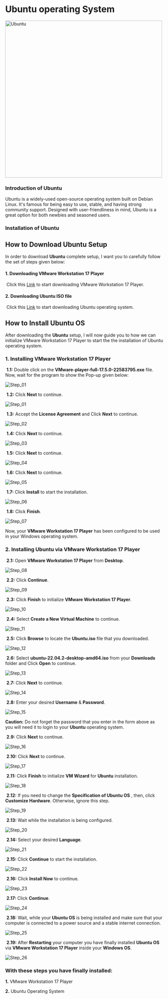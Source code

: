 # Ubuntu operating System 
<img src="https://encrypted-tbn0.gstatic.com/images?q=tbn:ANd9GcSkqhAyBWDwa3pAp8wqZwwvumN81uT04mvkakOsx4sggrXjatpOpg0HfOYudhqOUMCmnVE&usqp=CAU" alt="Ubuntu" width="500"/> <br>
<h3>Introduction of Ubuntu</h3>
<p>Ubuntu is a widely-used open-source operating system built on Debian Linux. It's famous for being easy to use, stable, and having strong community support. Designed with user-friendliness in mind, Ubuntu is a great option for both newbies and seasoned users.</p>

<h3>Installation of Ubuntu</h3>


## How to Download Ubuntu Setup

In order to download **Ubuntu** complete setup, I want you to carefully follow the set of steps given below:

#### 1. Downloading VMware Workstation 17 Player

​     Click this [Link](https://www.vmware.com/go/getplayer-win/ "VMW.exe") to start downloading VMware Workstation 17 Player.

#### 2. Downloading Ubuntu ISO file

​     Click this [Link](https://ubuntu.com/download/desktop/thank-you?version=22.04.3&architecture=amd64 "Ubuntu.iso") to start downloading Ubuntu operating system.

## How to Install Ubuntu OS

After downloading the **Ubuntu** setup, I will now guide you to how we can initialize VMware Workstation 17 Player to start the the installation of Ubuntu operating system.

### 1. Installing VMware Workstation 17 Player

​     **1.1:** Double click on the **VMware-player-full-17.5.0-22583795.exe** file. Now, wait for the program to show the Pop-up given below:

![Step_01](https://github.com/LPGangster/Operating-Systems/assets/156175348/30fe213c-01f7-455f-b34b-532e1ac8a227)

​     **1.2:** Click **Next** to continue.

![Step_01](https://github.com/LPGangster/Operating-Systems/assets/156175348/30fe213c-01f7-455f-b34b-532e1ac8a227)

​     **1.3:** Accept the **License Agreement** and Click **Next** to continue.

![Step_02](https://github.com/LPGangster/Operating-Systems/assets/156175348/52b3bd1b-b855-411a-b32e-077e5fae6f32)

​     **1.4:** Click **Next** to continue.

![Step_03](https://github.com/LPGangster/Operating-Systems/assets/156175348/bf798b59-ab58-4c67-8998-7d46cf8079cc)

​     **1.5:** Click **Next** to continue.

![Step_04](https://github.com/LPGangster/Operating-Systems/assets/156175348/28916c70-0659-483f-8f96-24984b122c0c)

​     **1.6:** Click **Next** to continue.

![Step_05](https://github.com/LPGangster/Operating-Systems/assets/156175348/968c553c-adb0-4a49-8ed8-ee8200166724)

​     **1.7:** Click **Install** to start the installation.

![Step_06](https://github.com/LPGangster/Operating-Systems/assets/156175348/3f19e1d3-b3cd-46fd-b650-73932d8e1d99)

​     **1.8:** Click **Finish**.

![Step_07](https://github.com/LPGangster/Operating-Systems/assets/156175348/b7aae523-b173-4d91-8700-0229f08d87f2)

Now, your **VMware Workstation 17 Player** has been configured to be used in your Windows operating system.

### 2. Installing Ubuntu via VMware Workstation 17 Player

​     **2.1:** Open **VMware Workstation 17 Player** from **Desktop**.

![Step_08](https://github.com/LPGangster/Operating-Systems/assets/156175348/3f84971d-eb9b-450b-bd7e-46a3cdc5c4a9)

​     **2.2:** Click **Continue**.

![Step_09](https://github.com/LPGangster/Operating-Systems/assets/156175348/5fe61b28-7f46-4cca-8628-4516112cd462)

​     **2.3:** Click **Finish** to initialize **VMware Workstation 17 Player**.

![Step_10](https://github.com/LPGangster/Operating-Systems/assets/156175348/5e6905df-9076-442b-8c08-8fb32750043b)

​     **2.4:** Select **Create a New Virtual Machine** to continue.

![Step_11](https://github.com/LPGangster/Operating-Systems/assets/156175348/508687ec-2306-4ec6-98b4-c8cef6b32bb5)

​     **2.5:** Click **Browse** to locate the **Ubuntu.iso** file that you downloaded.

![Step_12](https://github.com/LPGangster/Operating-Systems/assets/156175348/b3aeab1a-3475-4bf1-af1a-f0aa71928e3b)

​     **2.6:** Select **ubuntu-22.04.2-desktop-amd64.iso** from your **Downloads** folder and Click **Open** to continue.

![Step_13](https://github.com/LPGangster/Operating-Systems/assets/156175348/7df796e6-023c-4785-9eef-c423d3c33530)

​     **2.7:** Click **Next** to continue. 

![Step_14](https://github.com/LPGangster/Operating-Systems/assets/156175348/c271d197-c612-4cec-8696-2e885b55b762)

​     **2.8:** Enter your desired **Username** & **Password**.

![Step_15](https://github.com/LPGangster/Operating-Systems/assets/156175348/36faa253-fb27-4d88-be3f-0e574cc0b5a7)

**Caution:** Do not forget the password that you enter in the form above as you will need it to login to your **Ubuntu** operating system.

​     **2.9:** Click **Next** to continue.

![Step_16](https://github.com/LPGangster/Operating-Systems/assets/156175348/61635ddf-b44a-47b8-a6a8-2224b54064ed)

​     **2.10:** Click **Next** to continue.

![Step_17](https://github.com/LPGangster/Operating-Systems/assets/156175348/6f4d9709-e159-492b-ab77-d23cfe55c514)

​     **2.11:** Click **Finish** to initialize **VM Wizard** for **Ubuntu** installation.

![Step_18](https://github.com/LPGangster/Operating-Systems/assets/156175348/866df3e1-48e5-41e6-a6c9-34908b7d7711)

​     **2.12:** If you need to change the **Specification of Ubuntu OS** , then, click **Customize Hardware**. Otherwise, ignore this step.

![Step_19](https://github.com/LPGangster/Operating-Systems/assets/156175348/cd0c5156-3976-42e1-bb4a-fb38945d6718)

​     **2.13:** Wait while the installation is being configured.

![Step_20](https://github.com/LPGangster/Operating-Systems/assets/156175348/51087783-233e-4939-9d19-edb167ebe9c0)

​     **2.14:** Select your desired **Language**.

![Step_21](https://github.com/LPGangster/Operating-Systems/assets/156175348/5b9d0870-834d-42cf-8a8a-401f8624635f)

​     **2.15:** Click **Continue** to start the installation.

![Step_22](https://github.com/LPGangster/Operating-Systems/assets/156175348/809ef998-289a-469a-ba2e-32250359f640)

​     **2.16:** Click **Install Now** to continue.

![Step_23](https://github.com/LPGangster/Operating-Systems/assets/156175348/57a081f9-2e4f-40dc-8615-25626d025184)

​     **2.17:** Click **Continue**.

![Step_24](https://github.com/LPGangster/Operating-Systems/assets/156175348/6268d68a-acdc-4552-9f90-b2314818f5c7)

​     **2.18:** Wait, while your **Ubuntu OS** is being installed and make sure that your computer is connected to a power source and a stable internet connection.

![Step_25](https://github.com/LPGangster/Operating-Systems/assets/156175348/7f6353ec-4ef8-43a2-a0fe-3ace5cd216eb)

​     **2.19:** After **Restarting** your computer you have finally installed **Ubuntu OS** via **VMware Workstation 17 Player** inside your **Windows OS**.

![Step_26](https://github.com/LPGangster/Operating-Systems/assets/156175348/15a783ac-4bf1-4ef4-b734-a91999152521)


### With these steps you have finally installed:

**1.** VMware Workstation 17 Player

**2.** Ubuntu Operating System

